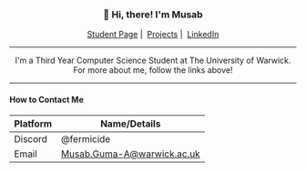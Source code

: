 <h3 align="center">👋 Hi, there! I'm Musab</h3>
<p align="center">
  <a href="https://www.dcs.warwick.ac.uk/~u2104643/index.html">Student Page</a>&nbsp;|&nbsp;
  <a href="https://github.com/mgsium/mgsium/wiki/Projects">Projects</a>&nbsp;|&nbsp;
  <a href="https://www.linkedin.com/in/musabgumaa/">LinkedIn</a>
</p>

---

<p align="center"> 
  I'm a Third Year Computer Science Student at The University of Warwick. For more about me, follow the links above!
</p>

<!--
> The Greeks have but one word λόγος, for both Speech and Reason; not that they thought there was no Speech without Reason; but no Reasoning without Speech.
> 
> Thomas Hobbes, Leviathan

<hr/>

#### What I'm Learning Now 🌱

* **Lisp** | [Learning to write in LISP](https://github.com/mgsium/lisplog) using Peter Seibel's Practical Common Lisp 

-->

<!--
#### Goals for 2021 :triangular_flag_on_post:

- [ ] Build a Christopher Emulator in python.
- [ ] Write a messenger app. (<a href="https://github.com/mgsium/paroli" target="_blank">In Progress!</a>)
- [ ] Become proficient in LISP (<a href="https://github.com/mgsium/lisplog" target="_blank">Learning Log</a>)
-->

<hr/>

#### How to Contact Me

| Platform | Name/Details                                     |
|----------|--------------------------------------------------|
| Discord  | @fermicide                                       |
| Email    | Musab.Guma-A@warwick.ac.uk                       |

<!--
**mgsium/mgsium** is a ✨ _special_ ✨ repository because its `README.md` (this file) appears on your GitHub profile.

Here are some ideas to get you started:

- 🔭 I’m currently working on ...
- 🌱 I’m currently learning ...
- 👯 I’m looking to collaborate on ...
- 🤔 I’m looking for help with ...
- 💬 Ask me about ...
- 📫 How to reach me: ...
- 😄 Pronouns: ...
- ⚡ Fun fact: ...
-->
